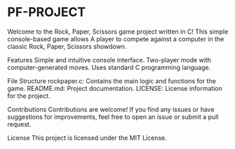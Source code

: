 # PF-PROJECT
Welcome to the Rock, Paper, Scissors game project written in C! This simple console-based game allows A player to compete against a computer  in the classic Rock, Paper, Scissors showdown.

Features
Simple and intuitive console interface.
Two-player mode with computer-generated moves.
Uses standard C programming language.

File Structure
rockpaper.c: Contains the main logic and functions for the game.
README.md: Project documentation.
LICENSE: License information for the project.

Contributions
Contributions are welcome! If you find any issues or have suggestions for improvements, feel free to open an issue or submit a pull request.

License
This project is licensed under the MIT License.
 
